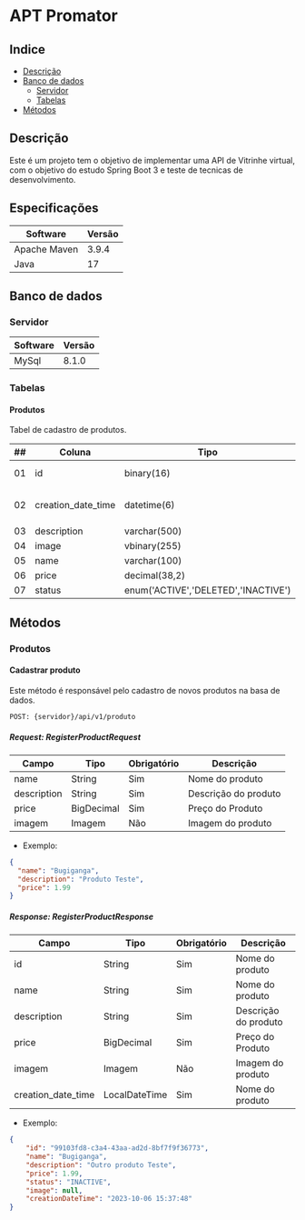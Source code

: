 # APT Promator

## Indice

- [Descrição](#descrição)
- [Banco de dados](#banco-de-dados)
    - [Servidor](#servidor)
    - [Tabelas](#tabelas)
- [Métodos](#serviços)

## Descrição

<p> Este é um projeto tem o objetivo de implementar uma API de Vitrinhe virtual, com o objetivo do estudo Spring Boot 3 e teste de tecnicas de desenvolvimento.

## Especificações

| Software     | Versão |
|--------------|--------|
| Apache Maven | 3.9.4  |
| Java         | 17     |

## Banco de dados

### Servidor

| Software | Versão |
|----------|--------|
| MySql    | 8.1.0  |

### Tabelas

#### Produtos

<p>Tabel de cadastro de produtos.</p>

| ## | Coluna             | Tipo                                | Descrição               |
|----|--------------------|-------------------------------------|-------------------------|
| 01 | id                 | binary(16)                          | UUID do Produto         |
| 02 | creation_date_time | datetime(6)                         | Data e hora do cadastro |
| 03 | description        | varchar(500)                        | Descrição               |
| 04 | image              | vbinary(255)                        | Imagem                  |
| 05 | name               | varchar(100)                        | Nome                    |
| 06 | price              | decimal(38,2)                       | Preço                   |
| 07 | status             | enum('ACTIVE','DELETED','INACTIVE') | Situação                |		 

## Métodos

### Produtos

#### Cadastrar produto

<p>Este método é responsável pelo cadastro de novos produtos na basa de dados.</p>

```POST: {servidor}/api/v1/produto```

##### Request: RegisterProductRequest

| Campo       | Tipo       | Obrigatório | Descrição            |
|-------------|------------|-------------|----------------------|
| name        | String     | Sim         | Nome do produto      |
| description | String     | Sim         | Descrição do produto |
| price       | BigDecimal | Sim         | Preço do Produto     |
| imagem      | Imagem     | Não         | Imagem do produto    |

- Exemplo:

```json
{
  "name": "Bugiganga",
  "description": "Produto Teste",
  "price": 1.99
}
```

##### Response: RegisterProductResponse

| Campo              | Tipo          | Obrigatório | Descrição            |
|--------------------|---------------|-------------|----------------------|
| id                 | String        | Sim         | Nome do produto      |
| name               | String        | Sim         | Nome do produto      |
| description        | String        | Sim         | Descrição do produto |
| price              | BigDecimal    | Sim         | Preço do Produto     |
| imagem             | Imagem        | Não         | Imagem do produto    |
| creation_date_time | LocalDateTime | Sim         | Nome do produto      |

- Exemplo:

```json
{
    "id": "99103fd8-c3a4-43aa-ad2d-8bf7f9f36773",
    "name": "Bugiganga",
    "description": "Outro produto Teste",
    "price": 1.99,
    "status": "INACTIVE",
    "image": null,
    "creationDateTime": "2023-10-06 15:37:48"
}
```